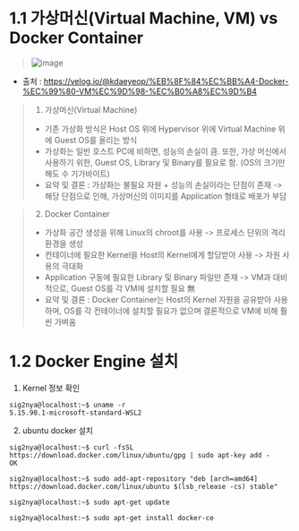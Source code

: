 1.1 가상머신(Virtual Machine, VM) vs Docker Container
=====================================================
 > ![image](https://github.com/sig2nya/Docker-Kubernetes/assets/70207093/586baa39-c97a-4a65-8e18-6e0bfb178e56)
 - 출처 : https://velog.io/@kdaeyeop/%EB%8F%84%EC%BB%A4-Docker-%EC%99%80-VM%EC%9D%98-%EC%B0%A8%EC%9D%B4

 > 1) 가상머신(Virtual Machine)
 > - 기존 가상화 방식은 Host OS 위에 Hypervisor 위에 Virtual Machine 위에 Guest OS를 올리는 방식
 > - 가상화는 일반 호스트 PC에 비하면, 성능의 손실이 큼. 또한, 가상 머신에서 사용하기 위한, Guest OS, Library 및 Binary를 필요로 함. (OS의 크기만 해도 수 기가바이트)
 > - 요약 및 결론 : 가상화는 불필요 자원 + 성능의 손실이라는 단점이 존재 -> 해당 단점으로 인해, 가상머신의 이미지를 Application 형태로 배포가 부담

 > 2) Docker Container
 > - 가상화 공간 생성을 위해 Linux의 chroot를 사용 -> 프로세스 단위의 격리 환경을 생성
 > - 컨테이너에 필요한 Kernel을 Host의 Kernel에게 할당받아 사용 -> 자원 사용의 극대화
 > - Application 구동에 필요한 Library 및 Binary 파일만 존재 -> VM과 대비적으로, Guest OS를 각 VM에 설치할 필요 無
 > - 요약 및 결론 : Docker Container는 Host의 Kernel 자원을 공유받아 사용하며, OS를 각 컨테이너에 설치할 필요가 없으며 결론적으로 VM에 비해 훨씬 가벼움

1.2 Docker Engine 설치
======================
1) Kernel 정보 확인
```linux
sig2nya@localhost:~$ uname -r
5.15.90.1-microsoft-standard-WSL2
```

2) ubuntu docker 설치
```linux
sig2nya@localhost:~$ curl -fsSL https://download.docker.com/linux/ubuntu/gpg | sudo apt-key add -
OK

sig2nya@localhost:~$ sudo add-apt-repository "deb [arch=amd64] https://download.docker.com/linux/ubuntu $(lsb_release -cs) stable"

sig2nya@localhost:~$ sudo apt-get update

sig2nya@localhost:~$ sudo apt-get install docker-ce
```
